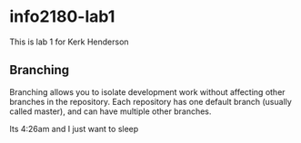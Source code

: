 # info2180-lab1

This is lab 1 for Kerk Henderson 

## Branching
Branching allows you to isolate development work without
affecting other branches in the repository. Each repository
has one default branch (usually called master), and can have 
multiple other branches.

Its 4:26am and I just want to sleep 
